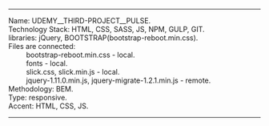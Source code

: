 ___
Name: UDEMY__THIRD-PROJECT__PULSE.                                
Technology Stack: HTML, CSS, SASS, JS, NPM, GULP, GIT.  
libraries: jQuery, BOOTSTRAP(bootstrap-reboot.min.css).  
Files are connected:   
&nbsp;&nbsp;&nbsp;&nbsp;&nbsp;&nbsp;&nbsp;&nbsp;&nbsp;bootstrap-reboot.min.css - local.   
&nbsp;&nbsp;&nbsp;&nbsp;&nbsp;&nbsp;&nbsp;&nbsp;&nbsp;fonts - local.   
&nbsp;&nbsp;&nbsp;&nbsp;&nbsp;&nbsp;&nbsp;&nbsp;&nbsp;slick.css, slick.min.js - local.   
&nbsp;&nbsp;&nbsp;&nbsp;&nbsp;&nbsp;&nbsp;&nbsp;&nbsp;jquery-1.11.0.min.js, jquery-migrate-1.2.1.min.js - remote.   
Methodology: BEM.       
Type: responsive.   
Accent: HTML, CSS, JS.    
___